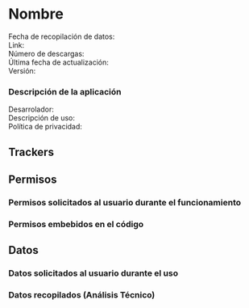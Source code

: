 # Nombre
Fecha de recopilación de datos:   
Link:   
Número de descargas:   
Última fecha de actualización:   
Versión:   

### Descripción de la aplicación
Desarrolador:   
Descripción de uso:   
Política de privacidad:   

## Trackers

## Permisos

### Permisos solicitados al usuario durante el funcionamiento

### Permisos embebidos en el código

## Datos

### Datos solicitados al usuario durante el uso

### Datos recopilados (Análisis Técnico)

